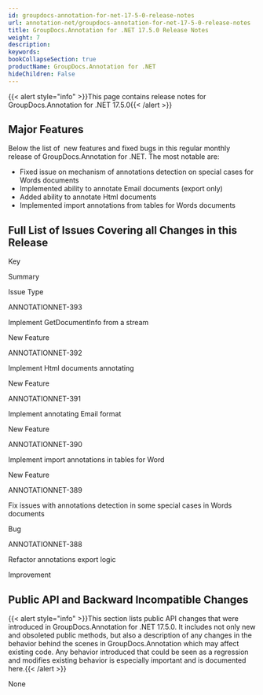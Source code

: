 ```yaml
---
id: groupdocs-annotation-for-net-17-5-0-release-notes
url: annotation-net/groupdocs-annotation-for-net-17-5-0-release-notes
title: GroupDocs.Annotation for .NET 17.5.0 Release Notes
weight: 7
description: 
keywords: 
bookCollapseSection: true
productName: GroupDocs.Annotation for .NET
hideChildren: False
---
```

{{< alert style="info" >}}This page contains release notes for GroupDocs.Annotation for .NET 17.5.0{{< /alert >}}

## Major Features

Below the list of  new features and fixed bugs in this regular monthly release of GroupDocs.Annotation for .NET. The most notable are:

*   Fixed issue on mechanism of annotations detection on special cases for Words documents
*   Implemented ability to annotate Email documents (export only)
*   Added ability to annotate Html documents
*   Implemented import annotations from tables for Words documents

## Full List of Issues Covering all Changes in this Release

Key

Summary

Issue Type

ANNOTATIONNET-393

Implement GetDocumentInfo from a stream

New Feature

ANNOTATIONNET-392

Implement Html documents annotating

New Feature

ANNOTATIONNET-391

Implement annotating Email format

New Feature

ANNOTATIONNET-390

Implement import annotations in tables for Word

New Feature

ANNOTATIONNET-389

Fix issues with annotations detection in some special cases in Words documents

Bug

ANNOTATIONNET-388

Refactor annotations export logic

Improvement

## Public API and Backward Incompatible Changes

{{< alert style="info" >}}This section lists public API changes that were introduced in GroupDocs.Annotation for .NET 17.5.0. It includes not only new and obsoleted public methods, but also a description of any changes in the behavior behind the scenes in GroupDocs.Annotation which may affect existing code. Any behavior introduced that could be seen as a regression and modifies existing behavior is especially important and is documented here.{{< /alert >}}

None
